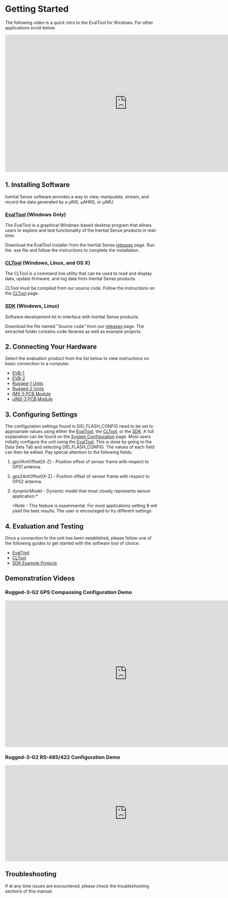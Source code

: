 # Getting Started

The following video is a quick intro to the EvalTool for Windows. For other applications scroll below.
<center>
<iframe width="800" height="450" src="https://www.youtube.com/embed/31Sv49VBa9Q" frameborder="0" allow="accelerometer; autoplay; encrypted-media; gyroscope; picture-in-picture" allowfullscreen></iframe>

</center>

## 1. Installing Software

Inertial Sense software provides a way to view, manipulate, stream, and record the data generated by a µINS, µAHRS, or µIMU.

### [EvalTool](../user-manual/software/evaltool.md) (Windows Only)

The EvalTool is a graphical Windows-based desktop program that allows users to explore and test functionality of the Inertial Sense products in real-time.

Download the EvalTool installer from the Inertial Sense [releases](https://github.com/inertialsense/InertialSenseSDK/releases) page. Run the .exe file and follow the instructions to complete the installation.

### [CLTool](../user-manual/software/cltool.md) (Windows, Linux, and OS X)
The CLTool is a command line utility that can be used to read and display data, update firmware, and log data from Inertial Sense products.

CLTool must be compiled from our source code. Follow the instructions on the [CLTool](../user-manual/software/cltool.md) page.

### [SDK](../user-manual/software/SDK.md) (Windows, Linux)

Software development kit to interface with Inertial Sense products.

Download the file named "Source code" from our [releases](https://github.com/inertialsense/InertialSenseSDK/releases) page. The extracted folder contains code libraries as well as example projects.

## 2. Connecting Your Hardware
Select the evaluation product from the list below to view instructions on basic connection to a computer.

- [EVB-1](../user-manual/hardware/EVB1.md)
- [EVB-2](../user-manual/hardware/EVB2.md)
- [Rugged-1 Units](../user-manual/hardware/rugged1.md)
- [Rugged-2 Units](../user-manual/hardware/rugged2.md)
- [IMX-5 PCB Module](../user-manual/hardware/module_imx5.md)
- [uINS-3 PCB Module](../user-manual/hardware/module_uins3.md)

## 3. Configuring Settings
The configuration settings found in DID_FLASH_CONFIG need to be set to appropriate values using either the [EvalTool](../user-manual/software/evaltool.md), the [CLTool](../user-manual/software/cltool.md), or the [SDK](../user-manual/software/SDK.md). A full explanation can be found on the [System Configuration](../user-manual/application-config/system_configuration.md) page. Most users initially configure the unit using the [EvalTool](../user-manual/software/evaltool.md). This is done by going to the Data Sets Tab and selecting DID_FLASH_CONFIG. The values of each field can then be edited. Pay special attention to the following fields:

1. gps1AntOffset[X-Z] - Position offset of sensor frame with respect to GPS1 antenna.

2. gps2AntOffset[X-Z] - Position offset of sensor frame with respect to GPS2 antenna.

3. dynamicModel - Dynamic model that most closely represents sensor application.*

   *Note - This feature is experimental. For most applications setting 8 will yield the best results. The user is encouraged to try different settings.



## 4. Evaluation and Testing

Once a connection to the unit has been established, please follow one of the following guides to get started with the software tool of choice:

- [EvalTool](../user-manual/software/evaltool.md)
- [CLTool](../user-manual/software/cltool.md)
- [SDK Example Projects](../user-manual/software/SDK.md)


## Demonstration Videos
### Rugged-3-G2 GPS Compassing Configuration Demo

<center>
<iframe width="800" height="480" src="https://www.youtube.com/embed/3pCre66Wbxw?si=-zPEm2B2ivJ5v-61" title="YouTube video player" frameborder="0" allow="accelerometer; autoplay; clipboard-write; encrypted-media; gyroscope; picture-in-picture; web-share" allowfullscreen></iframe>

</center>

### Rugged-3-G2 RS-485/422 Configuration Demo

<center>
<iframe width="800" height="315" src="https://www.youtube.com/embed/dG4w2MkVch4?si=awCGX5lEGiaDz7FY" title="YouTube video player" frameborder="0" allow="accelerometer; autoplay; clipboard-write; encrypted-media; gyroscope; picture-in-picture; web-share" allowfullscreen></iframe>

</center>

## Troubleshooting
If at any time issues are encountered, please check the troubleshooting sections of this manual.